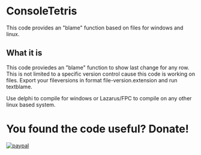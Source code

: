 # ConsoleTetris
This code provides an "blame" function based on files for windows and linux.

## What it is 
This code proviedes an "blame" function to show last change for any row.
This is not limited to a specific version control cause this code is working on files.
Export your fileversions in format file-version.extension and run textblame.

Use delphi to compile for windows or Lazarus/FPC to compile on any other linux based system.

# You found the code useful? Donate!

[![paypal](https://www.paypalobjects.com/en_US/i/btn/btn_donateCC_LG.gif)](https://www.paypal.com/cgi-bin/webscr?cmd=_s-xclick&hosted_button_id=DZUZXE2WCJU4U)


